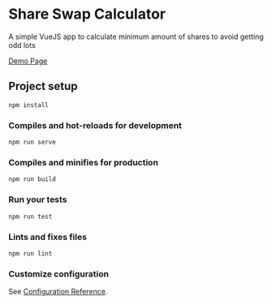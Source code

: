 # Share Swap Calculator
A simple VueJS app to calculate minimum amount of shares to avoid getting odd lots

[Demo Page](https://daffodilistic.github.io/share-swap-calculator/)

## Project setup
```
npm install
```

### Compiles and hot-reloads for development
```
npm run serve
```

### Compiles and minifies for production
```
npm run build
```

### Run your tests
```
npm run test
```

### Lints and fixes files
```
npm run lint
```

### Customize configuration
See [Configuration Reference](https://cli.vuejs.org/config/).
